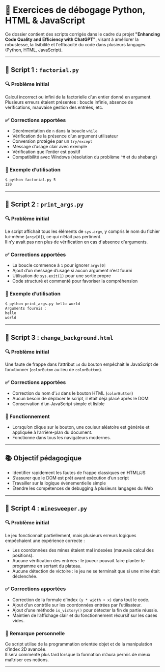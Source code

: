 # 🧪 Exercices de débogage Python, HTML & JavaScript

Ce dossier contient des scripts corrigés dans le cadre du projet **"Enhancing Code Quality and Efficiency with ChatGPT"**, visant à améliorer la robustesse, la lisibilité et l'efficacité du code dans plusieurs langages (Python, HTML, JavaScript).

---

## 📁 Script 1 : `factorial.py`

### 🔍 Problème initial

Calcul incorrect ou infini de la factorielle d’un entier donné en argument.  
Plusieurs erreurs étaient présentes : boucle infinie, absence de vérifications, mauvaise gestion des entrées, etc.

### ✅ Corrections apportées

- Décrémentation de `n` dans la boucle `while`
- Vérification de la présence d’un argument utilisateur
- Conversion protégée par un `try/except`
- Message d’usage clair avec exemple
- Vérification que l’entier est positif
- Compatibilité avec Windows (résolution du problème `^M` et du shebang)

### 🧪 Exemple d’utilisation

```bash
$ python factorial.py 5
120
```

---

## 📁 Script 2 : `print_args.py`

### 🔍 Problème initial

Le script affichait tous les éléments de `sys.argv`, y compris le nom du fichier lui-même (`argv[0]`), ce qui n’était pas pertinent.  
Il n’y avait pas non plus de vérification en cas d'absence d'arguments.

### ✅ Corrections apportées

- La boucle commence à `1` pour ignorer `argv[0]`
- Ajout d’un message d’usage si aucun argument n’est fourni
- Utilisation de `sys.exit(1)` pour une sortie propre
- Code structuré et commenté pour favoriser la compréhension

### 🧪 Exemple d’utilisation

```bash
$ python print_args.py hello world
Arguments fournis :
hello
world
```

---

## 📁 Script 3 : `change_background.html`

### 🔍 Problème initial

Une faute de frappe dans l’attribut `id` du bouton empêchait le JavaScript de fonctionner (`colorButon` au lieu de `colorButton`).

### ✅ Corrections apportées

- Correction du nom d’`id` dans le bouton HTML (`colorButton`)
- Aucun besoin de déplacer le script, il était déjà placé après le DOM
- Conservation d’un JavaScript simple et lisible

### 🧪 Fonctionnement

- Lorsqu’on clique sur le bouton, une couleur aléatoire est générée et appliquée à l’arrière-plan du document.
- Fonctionne dans tous les navigateurs modernes.

---

## 📚 Objectif pédagogique

- Identifier rapidement les fautes de frappe classiques en HTML/JS
- S’assurer que le DOM est prêt avant exécution d’un script
- Travailler sur la logique événementielle simple
- Étendre les compétences de debugging à plusieurs langages du Web

---

## 📁 Script 4 : `minesweeper.py`

### 🔍 Problème initial

Le jeu fonctionnait partiellement, mais plusieurs erreurs logiques empêchaient une expérience correcte :
- Les coordonnées des mines étaient mal indexées (mauvais calcul des positions).
- Aucune vérification des entrées : le joueur pouvait faire planter le programme en sortant du plateau.
- Aucune détection de victoire : le jeu ne se terminait que si une mine était déclenchée.

### ✅ Corrections apportées

- Correction de la formule d’index `(y * width + x)` dans tout le code.
- Ajout d’un contrôle sur les coordonnées entrées par l’utilisateur.
- Ajout d’une méthode `is_victory()` pour détecter la fin de partie réussie.
- Maintien de l’affichage clair et du fonctionnement récursif sur les cases vides.

### 🧠 Remarque personnelle

Ce script utilise de la programmation orientée objet et de la manipulation d’index 2D avancée.  
Il sera commenté plus tard lorsque la formation m’aura permis de mieux maîtriser ces notions.

---
